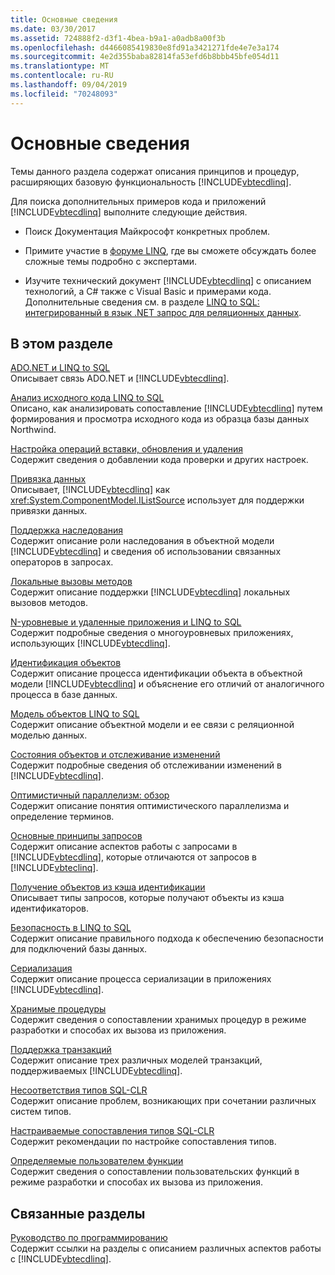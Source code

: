 ```yaml
---
title: Основные сведения
ms.date: 03/30/2017
ms.assetid: 724888f2-d3f1-4bea-b9a1-a0adb8a00f3b
ms.openlocfilehash: d4466085419830e8fd91a3421271fde4e7e3a174
ms.sourcegitcommit: 4e2d355baba82814fa53efd6b8bbb45bfe054d11
ms.translationtype: MT
ms.contentlocale: ru-RU
ms.lasthandoff: 09/04/2019
ms.locfileid: "70248093"
---
```

# <a name="background-information"></a>Основные сведения
Темы данного раздела содержат описания принципов и процедур, расширяющих базовую функциональность [!INCLUDE[vbtecdlinq](../../../../../../includes/vbtecdlinq-md.md)].  
  
 Для поиска дополнительных примеров кода и приложений [!INCLUDE[vbtecdlinq](../../../../../../includes/vbtecdlinq-md.md)] выполните следующие действия.  
  
- Поиск Документация Майкрософт конкретных проблем.  
  
- Примите участие в [форуме LINQ](https://go.microsoft.com/fwlink/?LinkId=76488), где вы сможете обсуждать более сложные темы подробно с экспертами.  
  
- Изучите технический документ [!INCLUDE[vbtecdlinq](../../../../../../includes/vbtecdlinq-md.md)] с описанием технологий, а C# также с Visual Basic и примерами кода. Дополнительные сведения см. в разделе [LINQ to SQL: интегрированный в язык .NET запрос для реляционных данных](https://go.microsoft.com/fwlink/?LinkId=93205).  
  
## <a name="in-this-section"></a>В этом разделе  
 [ADO.NET и LINQ to SQL](ado-net-and-linq-to-sql.md)  
 Описывает связь ADO.NET и [!INCLUDE[vbtecdlinq](../../../../../../includes/vbtecdlinq-md.md)].  
  
 [Анализ исходного кода LINQ to SQL](analyzing-linq-to-sql-source-code.md)  
 Описано, как анализировать сопоставление [!INCLUDE[vbtecdlinq](../../../../../../includes/vbtecdlinq-md.md)] путем формирования и просмотра исходного кода из образца базы данных Northwind.  
  
 [Настройка операций вставки, обновления и удаления](customizing-insert-update-and-delete-operations.md)  
 Содержит сведения о добавлении кода проверки и других настроек.  
  
 [Привязка данных](data-binding.md)  
 Описывает, [!INCLUDE[vbtecdlinq](../../../../../../includes/vbtecdlinq-md.md)] как <xref:System.ComponentModel.IListSource> использует для поддержки привязки данных.  
  
 [Поддержка наследования](inheritance-support.md)  
 Содержит описание роли наследования в объектной модели [!INCLUDE[vbtecdlinq](../../../../../../includes/vbtecdlinq-md.md)] и сведения об использовании связанных операторов в запросах.  
  
 [Локальные вызовы методов](local-method-calls.md)  
 Содержит описание поддержки [!INCLUDE[vbtecdlinq](../../../../../../includes/vbtecdlinq-md.md)] локальных вызовов методов.  
  
 [N-уровневые и удаленные приложения и LINQ to SQL](n-tier-and-remote-applications-with-linq-to-sql.md)  
 Содержит подробные сведения о многоуровневых приложениях, использующих [!INCLUDE[vbtecdlinq](../../../../../../includes/vbtecdlinq-md.md)].  
  
 [Идентификация объектов](object-identity.md)  
 Содержит описание процесса идентификации объекта в объектной модели [!INCLUDE[vbtecdlinq](../../../../../../includes/vbtecdlinq-md.md)] и объяснение его отличий от аналогичного процесса в базе данных.  
  
 [Модель объектов LINQ to SQL](the-linq-to-sql-object-model.md)  
 Содержит описание объектной модели и ее связи с реляционной моделью данных.  
  
 [Состояния объектов и отслеживание изменений](object-states-and-change-tracking.md)  
 Содержит подробные сведения об отслеживании изменений в [!INCLUDE[vbtecdlinq](../../../../../../includes/vbtecdlinq-md.md)].  
  
 [Оптимистичный параллелизм: обзор](optimistic-concurrency-overview.md)  
 Содержит описание понятия оптимистического параллелизма и определение терминов.  
  
 [Основные принципы запросов](query-concepts.md)  
 Содержит описание аспектов работы с запросами в [!INCLUDE[vbtecdlinq](../../../../../../includes/vbtecdlinq-md.md)], которые отличаются от запросов в [!INCLUDE[vbteclinq](../../../../../../includes/vbteclinq-md.md)].  
  
 [Получение объектов из кэша идентификации](retrieving-objects-from-the-identity-cache.md)  
 Описывает типы запросов, которые получают объекты из кэша идентификаторов.  
  
 [Безопасность в LINQ to SQL](security-in-linq-to-sql.md)  
 Содержит описание правильного подхода к обеспечению безопасности для подключений базы данных.  
  
 [Сериализация](serialization.md)  
 Содержит описание процесса сериализации в приложениях [!INCLUDE[vbtecdlinq](../../../../../../includes/vbtecdlinq-md.md)].  
  
 [Хранимые процедуры](stored-procedures.md)  
 Содержит сведения о сопоставлении хранимых процедур в режиме разработки и способах их вызова из приложения.  
  
 [Поддержка транзакций](transaction-support.md)  
 Содержит описание трех различных моделей транзакций, поддерживаемых [!INCLUDE[vbtecdlinq](../../../../../../includes/vbtecdlinq-md.md)].  
  
 [Несоответствия типов SQL-CLR](sql-clr-type-mismatches.md)  
 Содержит описание проблем, возникающих при сочетании различных систем типов.  
  
 [Настраиваемые сопоставления типов SQL-CLR](sql-clr-custom-type-mappings.md)  
 Содержит рекомендации по настройке сопоставления типов.  
  
 [Определяемые пользователем функции](user-defined-functions.md)  
 Содержит сведения о сопоставлении пользовательских функций в режиме разработки и способах их вызова из приложения.  
  
## <a name="related-sections"></a>Связанные разделы  
 [Руководство по программированию](programming-guide.md)  
 Содержит ссылки на разделы с описанием различных аспектов работы с [!INCLUDE[vbtecdlinq](../../../../../../includes/vbtecdlinq-md.md)].
